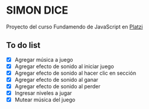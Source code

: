 # SIMON DICE
Proyecto del curso Fundamendo de JavaScript en [Platzi](https://platzi.com/c/lufriherrera/)

## To do list
- [X] Agregar música a juego
- [X] Agregar efecto de sonido al iniciar juego
- [X] Agregar efecto de sonido al hacer clic en sección
- [X] Agregar efecto de sonido al ganar
- [X] Agregar efecto de sonido al perder
- [X] Ingresar niveles a jugar
- [X] Mutear música del juego
